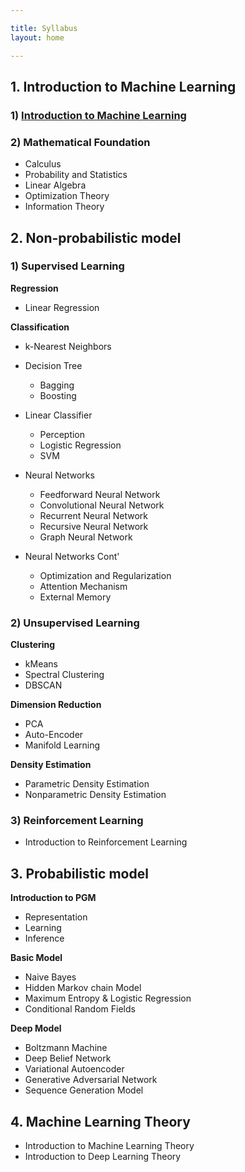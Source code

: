 ```yaml
---

title: Syllabus
layout: home

---
```


##  1. Introduction to Machine Learning
### 1) [Introduction to Machine Learning](./introduction/)

### 2) Mathematical Foundation
- Calculus
- Probability and Statistics
- Linear Algebra
- Optimization Theory
- Information Theory

## 2. Non-probabilistic model
### 1) Supervised Learning
**Regression**
- Linear Regression

**Classification**
- k-Nearest Neighbors
- Decision Tree
	- Bagging 
	- Boosting

- Linear Classifier
	- Perception
	- Logistic Regression
	- SVM

- Neural Networks
	- Feedforward Neural Network
	- Convolutional Neural Network
	- Recurrent Neural Network
	- Recursive Neural Network
	- Graph Neural Network

- Neural Networks Cont'
	- Optimization and Regularization
	- Attention Mechanism
	- External Memory

### 2) Unsupervised Learning
**Clustering**
- kMeans
- Spectral Clustering
- DBSCAN

**Dimension Reduction**
- PCA
- Auto-Encoder
- Manifold Learning

**Density Estimation**
- Parametric Density Estimation
- Nonparametric Density Estimation

### 3) Reinforcement Learning
- Introduction to Reinforcement Learning

## 3. Probabilistic model
**Introduction to PGM**
- Representation
- Learning
- Inference

**Basic Model**
- Naive Bayes
- Hidden Markov chain Model
- Maximum Entropy & Logistic Regression
- Conditional Random Fields

**Deep Model**
- Boltzmann Machine
- Deep Belief Network
- Variational Autoencoder
- Generative Adversarial Network
- Sequence Generation Model




## 4. Machine Learning Theory
- Introduction to Machine Learning Theory
- Introduction to Deep Learning Theory
